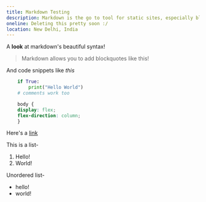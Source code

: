```yaml
---
title: Markdown Testing
description: Markdown is the go to tool for static sites, especially blogs, where its syntax, which comes naturally, is a delight for beginners. In this blog post, I check out some of the most commonly used features of markdown.
oneline: Deleting this pretty soon :/
location: New Delhi, India
---
```


A **look** at markdown's beautiful syntax!

> Markdown allows you to add blockquotes like this!

And code snippets like _this_

```python
    if True:
        print("Hello World")
    # comments work too
```

```css
    body {
    display: flex;
    flex-direction: column;
    }
```

Here's a [link](https://www.achintyajha.in)

This is a list-

1. Hello!
2. World!

Unordered list-

- hello!
- world!
